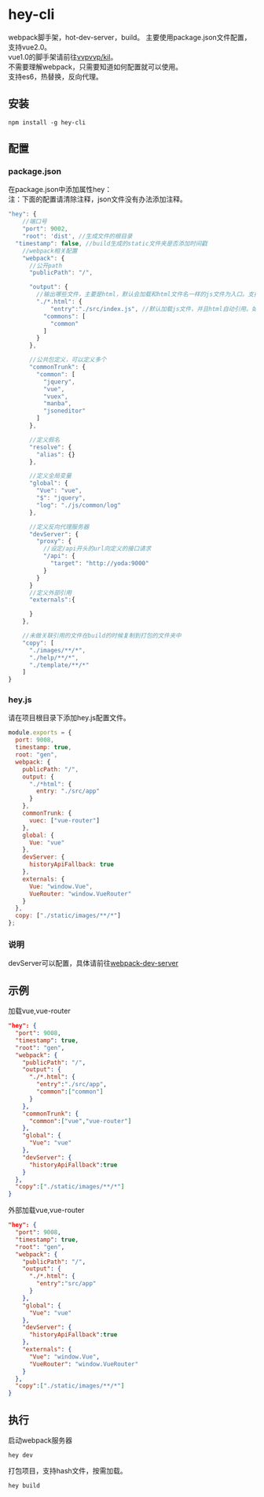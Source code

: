 # hey-cli
webpack脚手架，hot-dev-server，build。
主要使用package.json文件配置，支持vue2.0。  
vue1.0的脚手架请前往[vvpvvp/kil](https://github.com/vvpvvp/kil)。  
不需要理解webpack，只需要知道如何配置就可以使用。  
支持es6，热替换，反向代理。  


## 安装

```
npm install -g hey-cli
```

## 配置

### package.json
在package.json中添加属性hey：  
注：下面的配置请清除注释，json文件没有办法添加注释。

```javascript
"hey": {
	//端口号
	"port": 9002,
	"root": 'dist', //生成文件的根目录
  "timestamp": false, //build生成的static文件夹是否添加时间戳
	//webpack相关配置    
	"webpack": {
	  //公开path
	  "publicPath": "/", 

	  "output": {
	  	//输出哪些文件，主要是html，默认会加载和html文件名一样的js文件为入口。支持定义公用包。
	    "./*.html": {
	    	"entry":"./src/index.js", //默认加载js文件，并且html自动引用。如果没有配置，则自动加载与html文件名同样的js文件。
	      "commons": [
	        "common"
	      ]
	    }
	  },

	  //公共包定义，可以定义多个
	  "commonTrunk": {
	    "common": [
	      "jquery",
	      "vue",
	      "vuex",
	      "manba",
	      "jsoneditor"
	    ]
	  },

	  //定义假名
	  "resolve": {
	    "alias": {}
	  },

	  //定义全局变量
	  "global": {
	    "Vue": "vue",
	    "$": "jquery",
	    "log": "./js/common/log"
	  },

	  //定义反向代理服务器
	  "devServer": {
	    "proxy": {
	      //设定/api开头的url向定义的接口请求
	      "/api": {
	        "target": "http://yoda:9000"
	      }
	    }
	  }
	  //定义外部引用
	  "externals":{

	  }
	},

	//未做关联引用的文件在build的时候复制到打包的文件夹中
	"copy": [
	  "./images/**/*",
	  "./help/**/*",
	  "./template/**/*"
	]
}
```


### hey.js
请在项目根目录下添加hey.js配置文件。 
```js
module.exports = {
  port: 9008,
  timestamp: true,
  root: "gen",
  webpack: {
    publicPath: "/",
    output: {
      "./*html": {
        entry: "./src/app"
      }
    },
    commonTrunk: {
      vuec: ["vue-router"]
    },
    global: {
      Vue: "vue"
    },
    devServer: {
      historyApiFallback: true
    },
    externals: {
      Vue: "window.Vue",
      VueRouter: "window.VueRouter"
    }
  },
  copy: ["./static/images/**/*"]
};
```

### 说明

devServer可以配置，具体请前往[webpack-dev-server](https://webpack.github.io/docs/webpack-dev-server.html)

## 示例

加载vue,vue-router  

```json
"hey": {
  "port": 9008,
  "timestamp": true,
  "root": "gen",
  "webpack": {
    "publicPath": "/",
    "output": {
      "./*.html": {
        "entry":"./src/app",
        "common":["common"]
      }
    },
    "commonTrunk": {
      "common":["vue","vue-router"]
    },
    "global": {
      "Vue": "vue"
    },
    "devServer": {
      "historyApiFallback":true
    }
  },
  "copy":["./static/images/**/*"]
}
```
外部加载vue,vue-router  

```json
"hey": {
  "port": 9008,
  "timestamp": true,
  "root": "gen",
  "webpack": {
    "publicPath": "/",
    "output": {
      "./*.html": {
        "entry":"src/app"
      }
    },
    "global": {
      "Vue": "vue"
    },
    "devServer": {
      "historyApiFallback":true
    },
    "externals": {
      "Vue": "window.Vue",
      "VueRouter": "window.VueRouter"
    }
  },
  "copy":["./static/images/**/*"]
}
```

## 执行

启动webpack服务器

```
hey dev
```

打包项目，支持hash文件，按需加载。

```
hey build
```
